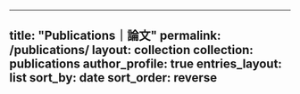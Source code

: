 
---
title: "Publications｜論文"
permalink: /publications/
layout: collection
collection: publications
author_profile: true
entries_layout: list
sort_by: date
sort_order: reverse
---
